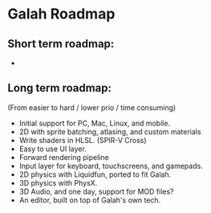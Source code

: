 # Galah Roadmap
  
## Short term roadmap:

- 

## Long term roadmap:

(From easier to hard / lower prio / time consuming)

- Initial support for PC, Mac, Linux, and mobile. 
- 2D with sprite batching, atlasing, and custom materials
- Write shaders in HLSL. (SPIR-V Cross)
- Easy to use UI layer. 
- Forward rendering pipeline
- Input layer for keyboard, touchscreens, and gamepads. 
- 2D physics with Liquidfun, ported to fit Galah.
- 3D physics with PhysX. 
- 3D Audio, and one day, support for MOD files?
- An editor, built on top of Galah's own tech. 

  
